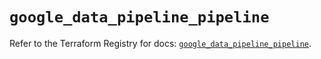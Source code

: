 # `google_data_pipeline_pipeline`

Refer to the Terraform Registry for docs: [`google_data_pipeline_pipeline`](https://registry.terraform.io/providers/hashicorp/google/6.46.0/docs/resources/data_pipeline_pipeline).
